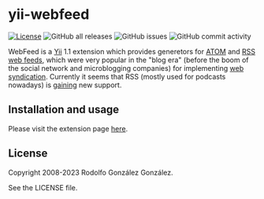# yii-webfeed

[![License](https://img.shields.io/badge/License-BSD_3--Clause-blue.svg)](https://opensource.org/licenses/BSD-3-Clause)
![GitHub all releases](https://img.shields.io/github/downloads/rgglez/yii-webfeed/total) 
![GitHub issues](https://img.shields.io/github/issues/rgglez/yii-webfeed) 
![GitHub commit activity](https://img.shields.io/github/commit-activity/y/rgglez/yii-webfeed)

WebFeed is a [Yii](https://yiiframework.com) 1.1 extension which provides generetors for [ATOM](https://en.wikipedia.org/wiki/Atom_(web_standard)) and [RSS](https://en.wikipedia.org/wiki/RSS) [web feeds](https://en.wikipedia.org/wiki/Web_feed), which were very popular in the "blog era" (before the boom of the social network and microblogging companies) for implementing [web syndication](https://en.wikipedia.org/wiki/Web_syndication). Currently it seems that RSS (mostly used for podcasts nowadays) is [gaining](https://www.theverge.com/2021/10/8/22716813/google-chrome-follow-button-rss-reader) new support.

## Installation and usage

Please visit the extension page [here](https://www.yiiframework.com/extension/webfeed).

## License

Copyright 2008-2023 Rodolfo González González.

See the LICENSE file.
